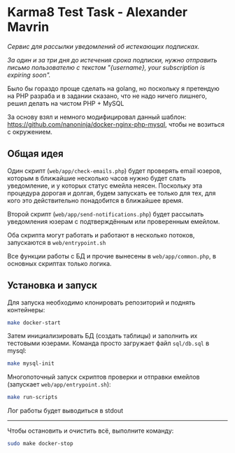 # Karma8 Test Task - Alexander Mavrin

_Сервис для рассылки уведомлений об истекающих подписках._

_За один и за три дня до истечения срока подписки, нужно отправить
письмо пользователю с текстом "{username}, your subscription is expiring
soon"._

Было бы гораздо проще сделать на golang, но поскольку я претендую на PHP разраба и в задании сказано, что не надо ничего лишнего, решил делать на чистом PHP + MySQL

За основу взял и немного модифицировал данный шаблон: https://github.com/nanoninja/docker-nginx-php-mysql, чтобы не возиться с окружением.

## Общая идея
Один скрипт (`web/app/check-emails.php`) будет проверять email юзеров, которым в ближайшие несколько часов нужно будет слать уведомление, и у которых статус емейла неясен. Поскольку эта процедура дорогая и долгая, будем запускать ее только для тех, для кого это действительно понадобится в ближайшее время.

Второй скрипт (`web/app/send-notifications.php`) будет рассылать уведомления юзерам с подтверждённым или проверенным емейлом.

Оба скрипта могут работать и работают в несколько потоков, запускаются в `web/entrypoint.sh`

Все функции работы с БД и прочие вынесены в `web/app/common.php`, в основных скриптах только логика.

## Установка и запуск
Для запуска необходимо клонировать репозиторий и поднять контейнеры:
```sh
make docker-start
```
Затем инициализировать БД (создать таблицы) и заполнить их тестовыми юзерами.
Команда просто загружает файл `sql/db.sql` в mysql:
```sh
make mysql-init
```
Многопоточный запуск скриптов проверки и отправки емейлов (запускает `web/app/entrypoint.sh`):
```sh
make run-scripts
```
Лог работы будет выводиться в stdout

---

Чтобы остановить и очистить всё, выполните команду:
```sh
sudo make docker-stop
```
